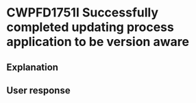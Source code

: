 # CWPFD1751I Successfully completed updating process application to be version aware

## Explanation

## User response